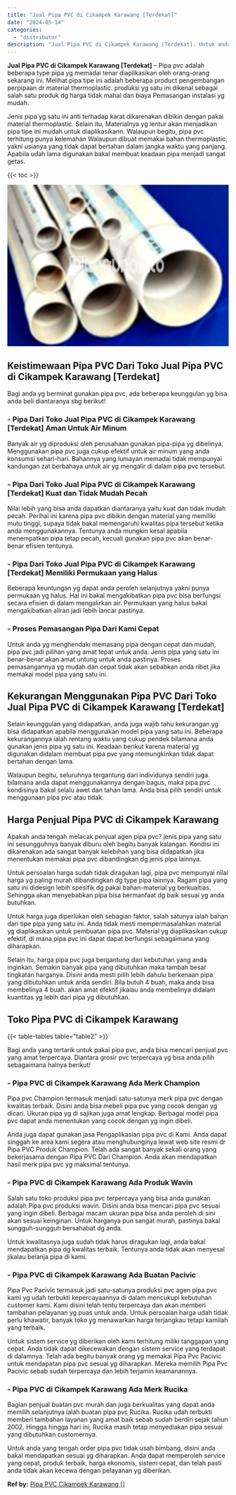 ```yaml
---
title: "Jual Pipa PVC di Cikampek Karawang [Terdekat]"
date: "2024-05-14"
categories: 
  - "distributor"
description: "Jual Pipa PVC di Cikampek Karawang [Terdekat]. Untuk anda yang tengah order pipa pvc tidak usah bimbang, disini anda bakal mendapatkan sesuai yg diharapkan...."
---
```


**Jual Pipa PVC di Cikampek Karawang \[Terdekat\]** – Pipa pvc adalah beberapa type pipa yg memadai tenar diaplikasikan oleh orang-orang sekarang ini. Melihat pipa tipe ini adalah beberapa product pengembangan perpipaan dr material thermoplastic. produksi yg satu ini dikenal sebagai salah satu produk dg harga tidak mahal dan biaya Pemasangan instalasi yg mudah.

Jenis pipa yg satu ini anti terhadap karat dikarenakan dibikin dengan pakai material thermoplastic. Selain itu, Materialnya yg lentur akan menjadikan pipa tipe ini mudah untuk diaplikasikann. Walaupun begitu, pipa pvc terhitung punya kelemahan Walaupun dibuat memakai bahan thermoplastic, yakni usianya yang tidak dapat bertahan dalam jangka waktu yang panjang. Apabila udah lama digunakan bakal membuat keadaan pipa menjadi sangat getas.

{{< toc >}}

![Jual Pipa PVC di Cikampek Karawang [Terdekat]](/images/jaul-pipa-pvc-13.png)

## Keistimewaan Pipa PVC Dari Toko Jual Pipa PVC di Cikampek Karawang \[Terdekat\]

Bagi anda yg berminat gunakan pipa pvc, ada beberapa keunggulan yg bisa anda beli diantaranya sbg berikut!

### \- Pipa Dari Toko Jual Pipa PVC di Cikampek Karawang \[Terdekat\] Aman Untuk Air Minum

Banyak air yg diproduksi oleh perusahaan gunakan pipa-pipa yg dibelinya. Menggunakan pipa pvc juga cukup efektif untuk air minum yang anda konsumsi sehari-hari. Bahannya yang lumayan memadai tidak mempunyai kandungan zat berbahaya untuk air yg mengalir di dalam pipa pvc tersebut.

### \- Pipa Dari Toko Jual Pipa PVC di Cikampek Karawang \[Terdekat\] Kuat dan Tidak Mudah Pecah

Nilai lebih yang bisa anda dapatkan diantaranya yaitu kuat dan tidak mudah pecah. Perihal ini karena pipa pvc dibikin dengan material yang memiliki mutu tinggi, supaya tidak bakal memengaruhi kwalitas pipa tersebut ketika anda menggunakannya. Tentunya anda mungkin kesal apabila menempatkan pipa tetap pecah, kecuali gunakan pipa pvc akan benar-benar efisien tentunya.

### \- Pipa Dari Toko Jual Pipa PVC di Cikampek Karawang \[Terdekat\] Memiliki Permukaan yang Halus

Beberapa keuntungan yg dapat anda peroleh selanjutnya yakni punya permukaan yg halus. Hal ini bakal mengakibatkan pipa pvc bisa berfungsi secara efisien di dalam mengalirkan air. Permukaan yang halus bakal mengakibatkan aliran jadi lebih lancar pastinya.

### \- Proses Pemasangan Pipa Dari Kami Cepat

Untuk anda yg menghendaki memasang pipa dengan cepat dan mudah, pipa pvc jadi pilihan yang amat tepat untuk anda. Jenis pipa yang satu ini benar-benar akan amat untung untuk anda pastinya. Proses pemasangannya yg mudah dan cepat tidak akan sebabkan anda ribet jika memakai model pipa yang satu ini.

## Kekurangan Menggunakan Pipa PVC Dari Toko Jual Pipa PVC di Cikampek Karawang \[Terdekat\]

Selain keunggulan yang didapatkan, anda juga wajib tahu kekurangan yg bisa didapatkan apabila menggunakan model pipa yang satu ini. Beberapa kekurangannya ialah rentang waktu yang cukup pendek bilamana anda gunakan jenis pipa yg satu ini. Keadaan berikut karena material yg digunakan didalam membuat pipa pvc yang memungkinkan tidak dapat bertahan dengan lama.

Walaupun begitu, seluruhnya tergantung dari individunya sendiri juga. bilamana anda dapat menggunakannya dengan bagus, maka pipa pvc kondisinya bakal selalu awet dan tahan lama. Anda bisa pilih sendiri untuk menggunaan pipa pvc atau tidak.

## Harga Penjual Pipa PVC di Cikampek Karawang

Apakah anda tengah melacak penjual agen pipa pvc? jenis pipa yang satu ini sesungguhnya banyak diburu oleh begitu banyak kalangan. Kondisi ini dikarenakan ada sangat banyak kelebihan yang bisa didapatkan jika menentukan memakai pipa pvc dibandingkan dg jenis pipa lainnya.

Untuk persoalan harga sudah tidak diragukan lagi, pipa pvc mempunyai nilai harga yg paling murah dibandingkan dg type pipa lainnya. Ragam pipa yang satu ini didesign lebih spesifik dg pakai bahan-material yg berkualtias. Sehingga akan menyebabkan pipa bisa bermanfaat dg baik sesuai yg anda butuhkan.

Untuk harga juga diperlukan oleh sebagian faktor, salah satunya ialah bahan dari tipe pipa yang satu ini. Anda tidak mesti mempermasalahkan material yg diaplikasikan untuk pembuatan pipa pvc. Material yg diaplikasikan cukup efektif, di mana pipa pvc ini dapat dapat berfungsi sebagaimana yang diharapkan.

Selain itu, harga pipa pvc juga bergantung dari kebutuhan yang anda inginkan. Semakin banyak pipa yang dibutuhkan maka tambah besar tingkatan harganya. Disini anda mesti pilih lebih dahulu berkenaan pipa yang dibutuhkan untuk anda sendiri. Bila butuh 4 buah, maka anda bisa membelinya 4 buah. akan amat efektif jikalau anda membelinya didalam kuantitas yg lebih dari pipa yg dibutuhkan.

## Toko Pipa PVC di Cikampek Karawang

{{< table-tables table="table2" >}}

Bagi anda yang tertarik untuk pakai pipa pvc, anda bisa mencari penjual pvc yang amat terpercaya. Diantara grosir pvc terpercaya yg bisa anda pilih sebagaimana halnya berikut!

### \- Pipa PVC di Cikampek Karawang Ada Merk Champion

Pipa pvc Champion termasuk menjadi satu-satunya merk pipa pvc dengan kwalitas terbaik. Disini anda bisa mebeli pipa pvc yang cocok dengan yg dicari. Ukuran pipa yg di sajikan juga amat lengkap. Berbagai model pipa pvc dapat anda menentukan yang cocok dengan yg ingin dibeli.

Anda juga dapat gunakan jasa Pengaplikasian pipa pvc di Kami. Anda dapat singgah ke area kami segera atau menghubunginya lewat web site resmi dr Pipa PVC Produk Champion. Telah ada sangat banyak sekali orang yang bekerjasama dengan Pipa PVC Dari Champion. Anda akan mendapatkan hasil merk pipa pvc yg maksimal tentunya.

### \- Pipa PVC di Cikampek Karawang Ada Produk Wavin

Salah satu toko produksi pipa pvc terpercaya yang bisa anda gunakan adalah Pipa pvc produksi wavin. Disini anda bisa mencari pipa pvc sesuai yang ingin dibeli. Berbagai macam ukuran pipa bisa anda peroleh di sini akan sesuai keinginan. Untuk harganya pun sangat murah, pastinya bakal sungguh-sungguh bersahabat dg anda.

Untuk kwalitasnya juga sudah tidak harus diragukan lagi, anda bakal mendapatkan pipa dg kwalitas terbaik. Tentunya anda tidak akan menyesal jikalau belanja pipa di kami.

### \- Pipa PVC di Cikampek Karawang Ada Buatan Pacivic

Pipa Pvc Pacivic termasuk jadi satu-satunya produksi pvc agen pipa pvc kami yg udah terbukti kepercayaannya di dalam mencukupi kebutuhan customer kami. Kami disini telah tentu terpercaya dan akan memberi tambahan pelayanan yg puas untuk anda. Untuk persoalan harga udah tidak perlu khawatir, banyak toko yg menawarkan harga terjangkau tetapi kamilah yang terbaik.

Untuk sistem service yg diberikan oleh kami terhitung miliki tanggapan yang cepat. Anda tidak dapat dikecewakan dengan sistem service yang terdapat di dalamnya. Telah ada begitu banyak orang yg memakai Pipa Pvc Pacivic untuk mendapatan pipa pvc sesuai yg diharapkan. Mereka memilih Pipa Pvc Pacivic sebab sudah terpercaya dan lebih terjamin keamanannya.

### \- Pipa PVC di Cikampek Karawang Ada Merk Rucika

Bagian penjual buatan pvc murah dan juga berkualitas yang dapat anda memilih selanjutnya ialah buatan pipa pvc Rucika. Rucika udah terbukti memberi tambahan layanan yang amat baik sebab sudah berdiri sejak tahun 2002. Hingga hingga hari ini, Rucika masih tetap menyediakan pipa sesuai yang dibutuhkan customernya.

Untuk anda yang tengah order pipa pvc tidak usah bimbang, disini anda bakal mendapatkan sesuai yg diharapkan. Anda dapat memperoleh service yang cepat, produk terbaik, harga ekonomis, sistem cepat, dan telah pasti anda tidak akan kecewa dengan pelayanan yg diberikan.

**Ref by:** [Pipa PVC Cikampek Karawang []](https://id.wikipedia.org/wiki/Pipa)
